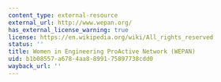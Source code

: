 ```yaml
---
content_type: external-resource
external_url: http://www.wepan.org/
has_external_license_warning: true
license: https://en.wikipedia.org/wiki/All_rights_reserved
status: ''
title: Women in Engineering ProActive Network (WEPAN)
uid: b1b08557-a678-4aa8-8991-75897738cdd0
wayback_url: ''
---
```

